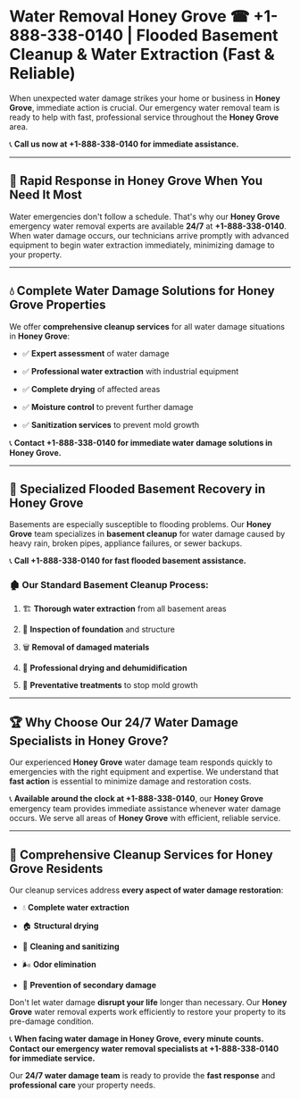 # Water Removal Honey Grove ☎ +1-888-338-0140 | Flooded Basement Cleanup & Water Extraction (Fast & Reliable)

When unexpected water damage strikes your home or business in **Honey Grove**, immediate action is crucial. Our emergency water removal team is ready to help with fast, professional service throughout the **Honey Grove** area. 

📞 **Call us now at +1-888-338-0140 for immediate assistance.**
---
## 🚀 Rapid Response in Honey Grove When You Need It Most
Water emergencies don't follow a schedule. That's why our **Honey Grove** emergency water removal experts are available **24/7** at **+1-888-338-0140**. When water damage occurs, our technicians arrive promptly with advanced equipment to begin water extraction immediately, minimizing damage to your property.
---
## 💧 Complete Water Damage Solutions for Honey Grove Properties
We offer **comprehensive cleanup services** for all water damage situations in **Honey Grove**:
- ✅ **Expert assessment** of water damage  
- ✅ **Professional water extraction** with industrial equipment  
- ✅ **Complete drying** of affected areas  
- ✅ **Moisture control** to prevent further damage  
- ✅ **Sanitization services** to prevent mold growth  
📞 **Contact +1-888-338-0140 for immediate water damage solutions in Honey Grove.**
---
## 🌊 Specialized Flooded Basement Recovery in Honey Grove
Basements are especially susceptible to flooding problems. Our **Honey Grove** team specializes in **basement cleanup** for water damage caused by heavy rain, broken pipes, appliance failures, or sewer backups. 
📞 **Call +1-888-338-0140 for fast flooded basement assistance.**
### 🏚️ Our Standard Basement Cleanup Process:
1. 🏗️ **Thorough water extraction** from all basement areas  
2. 🔎 **Inspection of foundation** and structure  
3. 🗑️ **Removal of damaged materials**  
4. 💨 **Professional drying and dehumidification**  
5. 🚫 **Preventative treatments** to stop mold growth  
---
## 🏆 Why Choose Our 24/7 Water Damage Specialists in Honey Grove?
Our experienced **Honey Grove** water damage team responds quickly to emergencies with the right equipment and expertise. We understand that **fast action** is essential to minimize damage and restoration costs.
📞 **Available around the clock at +1-888-338-0140**, our **Honey Grove** emergency team provides immediate assistance whenever water damage occurs. We serve all areas of **Honey Grove** with efficient, reliable service.
---
## 🧹 Comprehensive Cleanup Services for Honey Grove Residents
Our cleanup services address **every aspect of water damage restoration**:
- 💧 **Complete water extraction**  
- 🏠 **Structural drying**  
- 🧼 **Cleaning and sanitizing**  
- 🌬️ **Odor elimination**  
- 🚫 **Prevention of secondary damage**  
Don't let water damage **disrupt your life** longer than necessary. Our **Honey Grove** water removal experts work efficiently to restore your property to its pre-damage condition.
📞 **When facing water damage in Honey Grove, every minute counts. Contact our emergency water removal specialists at +1-888-338-0140 for immediate service.**
Our **24/7 water damage team** is ready to provide the **fast response** and **professional care** your property needs.
